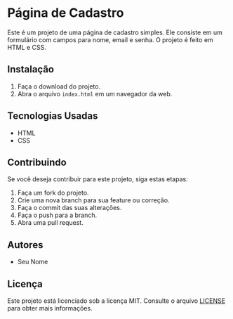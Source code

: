 # Página de Cadastro

Este é um projeto de uma página de cadastro simples. Ele consiste em um formulário com campos para nome, email e senha. O projeto é feito em HTML e CSS.

## Instalação

1. Faça o download do projeto.
2. Abra o arquivo `index.html` em um navegador da web.

## Tecnologias Usadas

- HTML
- CSS

## Contribuindo

Se você deseja contribuir para este projeto, siga estas etapas:

1. Faça um fork do projeto.
2. Crie uma nova branch para sua feature ou correção.
3. Faça o commit das suas alterações.
4. Faça o push para a branch.
5. Abra uma pull request.

## Autores

- Seu Nome

## Licença

Este projeto está licenciado sob a licença MIT. Consulte o arquivo [LICENSE](LICENSE) para obter mais informações.
